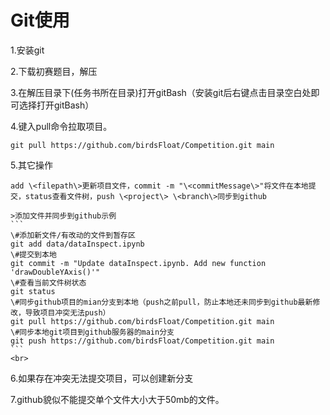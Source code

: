 # Git使用

1.安装git

2.下载初赛题目，解压

3.在解压目录下(任务书所在目录)打开gitBash（安装git后右键点击目录空白处即可选择打开gitBash）

4.键入pull命令拉取项目。
```
git pull https://github.com/birdsFloat/Competition.git main
```

5.其它操作
    
    add \<filepath\>更新项目文件，commit -m "\<commitMessage\>"将文件在本地提交，status查看文件树，push \<project\> \<branch\>同步到github
    
    >添加文件并同步到github示例
    ```
    \#添加新文件/有改动的文件到暂存区
    git add data/dataInspect.ipynb
    \#提交到本地
    git commit -m "Update dataInspect.ipynb. Add new function 'drawDoubleYAxis()'"
    \#查看当前文件树状态
    git status
    \#同步github项目的mian分支到本地（push之前pull，防止本地还未同步到github最新修改，导致项目冲突无法push）
    git pull https://github.com/birdsFloat/Competition.git main
    \#同步本地git项目到github服务器的main分支
    git push https://github.com/birdsFloat/Competition.git main
    ```
    <br>

6.如果存在冲突无法提交项目，可以创建新分支

7.github貌似不能提交单个文件大小大于50mb的文件。
